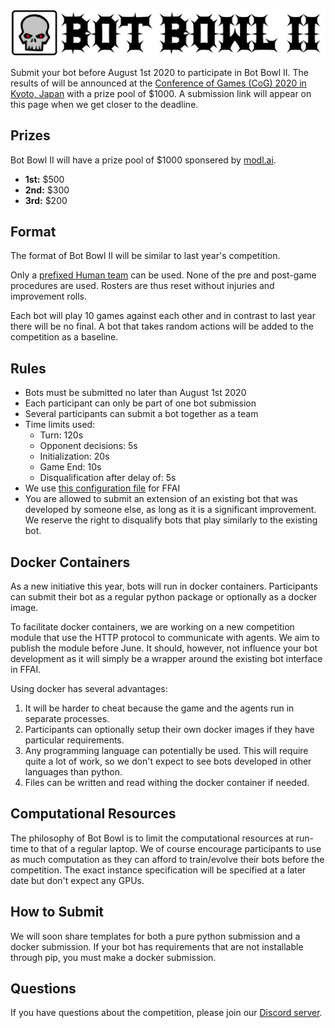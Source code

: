 ![Bot Bowl II](img/botbowl-ii.png?raw=true "Bot Bowl II")

Submit your bot before August 1st 2020 to participate in Bot Bowl II.
The results of  will be announced at the [Conference of Games (CoG) 2020 in Kyoto, Japan](http://ieee-cog.org/2020/) with a prize pool of $1000.
A submission link will appear on this page when we get closer to the deadline.

## Prizes

Bot Bowl II will have a prize pool of $1000 sponsered by [modl.ai](www.modl.ai).

- **1st:** $500
- **2nd:** $300
- **3rd:** $200

## Format
The format of Bot Bowl II will be similar to last year's competition.

Only a [prefixed Human team](https://github.com/njustesen/ffai/blob/master/ffai/data/teams/11/human.json) can be used. 
None of the pre and post-game procedures are used. Rosters are thus reset without injuries and improvement rolls.

Each bot will play 10 games against each other and in contrast to last year there will be no final. A bot 
that takes random actions will be added to the competition as a baseline.

## Rules
- Bots must be submitted no later than August 1st 2020
- Each participant can only be part of one bot submission
- Several participants can submit a bot together as a team
- Time limits used:
    - Turn: 120s
    - Opponent decisions: 5s
    - Initialization: 20s
    - Game End: 10s
    - Disqualification after delay of: 5s
- We use [this configuration file](https://github.com/njustesen/ffai/blob/master/ffai/data/config/bot-bowl-ii.json) for FFAI
- You are allowed to submit an extension of an existing bot that was developed by someone else, as long as it is a significant improvement. We reserve the right to disqualify 
bots that play similarly to the existing bot.

## Docker Containers
As a new initiative this year, bots will run in docker containers. Participants can submit their bot as a regular python 
package or optionally as a docker image. 

To facilitate docker containers, we are working on a new competition module that use the HTTP protocol to communicate with agents.
We aim to publish the module before June. It should, however, not influence your bot development as it will simply be a wrapper around the existing 
bot interface in FFAI.

Using docker has several advantages: 

1. It will be harder to cheat because the game and the agents run in separate processes. 
2. Participants can optionally setup their own docker images if they have particular requirements.
3. Any programming language can potentially be used. This will require quite a lot of work, so we don't expect to see bots developed in other languages than python.
4. Files can be written and read withing the docker container if needed. 

## Computational Resources
The philosophy of Bot Bowl is to limit the computational resources at run-time to that of a regular laptop. We of course encourage participants 
to use as much computation as they can afford to train/evolve their bots before the competition. 
The exact instance specification will be specified at a later date but don't expect any GPUs. 

## How to Submit
We will soon share templates for both a pure python submission and a docker submission. If your bot has requirements that are not 
installable through pip, you must make a docker submission.

## Questions
If you have questions about the competition, please join our [Discord server](https://discord.gg/MTXMuae).